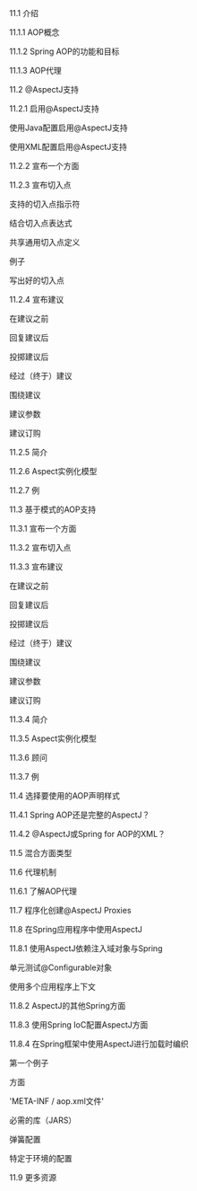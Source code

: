 11.1 介绍

11.1.1  AOP概念

11.1.2  Spring AOP的功能和目标

11.1.3  AOP代理

11.2  @AspectJ支持

11.2.1 启用@AspectJ支持

使用Java配置启用@AspectJ支持

使用XML配置启用@AspectJ支持

11.2.2 宣布一个方面

11.2.3 宣布切入点

支持的切入点指示符

结合切入点表达式

共享通用切入点定义

例子

写出好的切入点

11.2.4 宣布建议

在建议之前

回复建议后

投掷建议后

经过（终于）建议

围绕建议

建议参数

建议订购

11.2.5 简介

11.2.6  Aspect实例化模型

11.2.7 例

11.3 基于模式的AOP支持

11.3.1 宣布一个方面

11.3.2 宣布切入点

11.3.3 宣布建议

在建议之前

回复建议后

投掷建议后

经过（终于）建议

围绕建议

建议参数

建议订购

11.3.4 简介

11.3.5  Aspect实例化模型

11.3.6 顾问

11.3.7 例

11.4 选择要使用的AOP声明样式

11.4.1  Spring AOP还是完整的AspectJ？

11.4.2  @AspectJ或Spring for AOP的XML？

11.5 混合方面类型

11.6 代理机制

11.6.1 了解AOP代理

11.7 程序化创建@AspectJ Proxies

11.8 在Spring应用程序中使用AspectJ

11.8.1 使用AspectJ依赖注入域对象与Spring

单元测试@Configurable对象

使用多个应用程序上下文

11.8.2  AspectJ的其他Spring方面

11.8.3 使用Spring IoC配置AspectJ方面

11.8.4 在Spring框架中使用AspectJ进行加载时编织

第一个例子

方面

'META-INF / aop.xml文件'

必需的库（JARS）

弹簧配置

特定于环境的配置

11.9 更多资源

